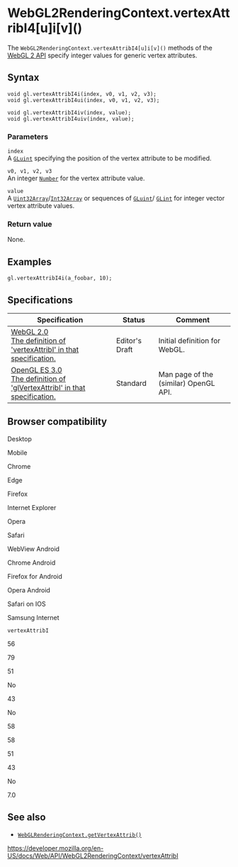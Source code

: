 WebGL2RenderingContext.vertexAttribI4\[u\]i\[v\]()
==================================================

The `WebGL2RenderingContext.vertexAttribI4[u]i[v]()` methods of the [WebGL 2 API](../webgl_api) specify integer values for generic vertex attributes.

Syntax
------

    void gl.vertexAttribI4i(index, v0, v1, v2, v3);
    void gl.vertexAttribI4ui(index, v0, v1, v2, v3);

    void gl.vertexAttribI4iv(index, value);
    void gl.vertexAttribI4uiv(index, value);

### Parameters

`index`  
A [`GLuint`](../webgl_api/types) specifying the position of the vertex attribute to be modified.

`v0, v1, v2, v3`  
An integer [`Number`](https://developer.mozilla.org/en-US/docs/Web/JavaScript/Reference/Global_Objects/Number) for the vertex attribute value.

`value`  
A [`Uint32Array`](https://developer.mozilla.org/en-US/docs/Web/JavaScript/Reference/Global_Objects/Uint32Array)/[`Int32Array`](https://developer.mozilla.org/en-US/docs/Web/JavaScript/Reference/Global_Objects/Int32Array) or sequences of [`GLuint`](../webgl_api/types)/ [`GLint`](../webgl_api/types) for integer vector vertex attribute values.

### Return value

None.

Examples
--------

    gl.vertexAttribI4i(a_foobar, 10);

Specifications
--------------

<table><thead><tr class="header"><th>Specification</th><th>Status</th><th>Comment</th></tr></thead><tbody><tr class="odd"><td><a href="https://www.khronos.org/registry/webgl/specs/latest/2.0/#3.7.8">WebGL 2.0<br />
<span class="small">The definition of 'vertexAttribI' in that specification.</span></a></td><td><span class="spec-ed">Editor's Draft</span></td><td>Initial definition for WebGL.</td></tr><tr class="even"><td><a href="https://www.khronos.org/opengles/sdk/docs/man3/html/glVertexAttrib.xhtml">OpenGL ES 3.0<br />
<span class="small">The definition of 'glVertexAttribI' in that specification.</span></a></td><td><span class="spec-standard">Standard</span></td><td>Man page of the (similar) OpenGL API.</td></tr></tbody></table>

Browser compatibility
---------------------

Desktop

Mobile

Chrome

Edge

Firefox

Internet Explorer

Opera

Safari

WebView Android

Chrome Android

Firefox for Android

Opera Android

Safari on IOS

Samsung Internet

`vertexAttribI`

56

79

51

No

43

No

58

58

51

43

No

7.0

See also
--------

-   [`WebGLRenderingContext.getVertexAttrib()`](../webglrenderingcontext/getvertexattrib)

<a href="https://developer.mozilla.org/en-US/docs/Web/API/WebGL2RenderingContext/vertexAttribI" class="_attribution-link">https://developer.mozilla.org/en-US/docs/Web/API/WebGL2RenderingContext/vertexAttribI</a>
